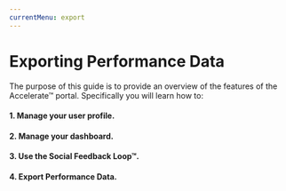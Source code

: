 ```yaml
---
currentMenu: export
---
```


# Exporting Performance Data

The purpose of this guide is to provide an overview of the features of the Accelerate&trade; portal. Specifically you will learn how to:

#### 1. Manage your user profile.
#### 2. Manage your dashboard.
#### 3. Use the Social Feedback Loop&trade;.
#### 4. Export Performance Data.
